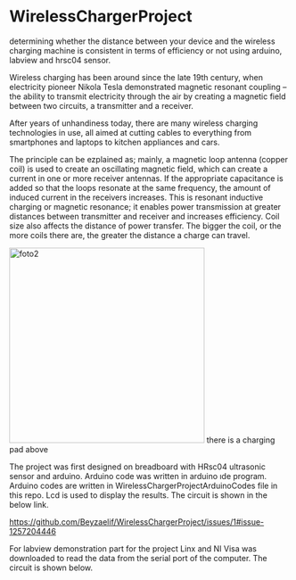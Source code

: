 # WirelessChargerProject
determining whether the distance between your device and the wireless charging machine is consistent in terms of efficiency or not using arduino, labview and hrsc04 sensor.


Wireless charging has been around since the late 19th century, when electricity pioneer Nikola Tesla demonstrated magnetic resonant coupling – the ability to transmit electricity through the air by creating a magnetic field between two circuits, a transmitter and a receiver.

After years of unhandiness today, there are many wireless charging technologies in use, all aimed at cutting cables to everything from smartphones and laptops to kitchen appliances and cars. 

The principle can be ezplained as; mainly, a magnetic loop antenna (copper coil) is used to create an oscillating magnetic field, which can create a current in one or more receiver antennas. If the appropriate capacitance is added so that the loops resonate at the same frequency, the amount of induced current in the receivers increases. This is resonant inductive charging or magnetic resonance; it enables power transmission at greater distances between transmitter and receiver and increases efficiency. Coil size also affects the distance of power transfer. The bigger the coil, or the more coils there are, the greater the distance a charge can travel. 



<img width="350" alt="foto2" src="https://user-images.githubusercontent.com/79105577/171506748-c2880be2-de97-4726-b97d-f5bdeea9fe6d.png">
there is a charging pad above



The project was first designed on breadboard with HRsc04 ultrasonic sensor and arduino. Arduino code was written in arduino ıde program. Arduino codes are written in WirelessChargerProjectArduinoCodes file in this repo. Lcd is used to display the results. The circuit is shown in the below link.

https://github.com/Beyzaelif/WirelessChargerProject/issues/1#issue-1257204446

For labview demonstration part for the project Linx and NI Visa was downloaded to read the data from the serial port of the computer. The circuit is shown below. 









